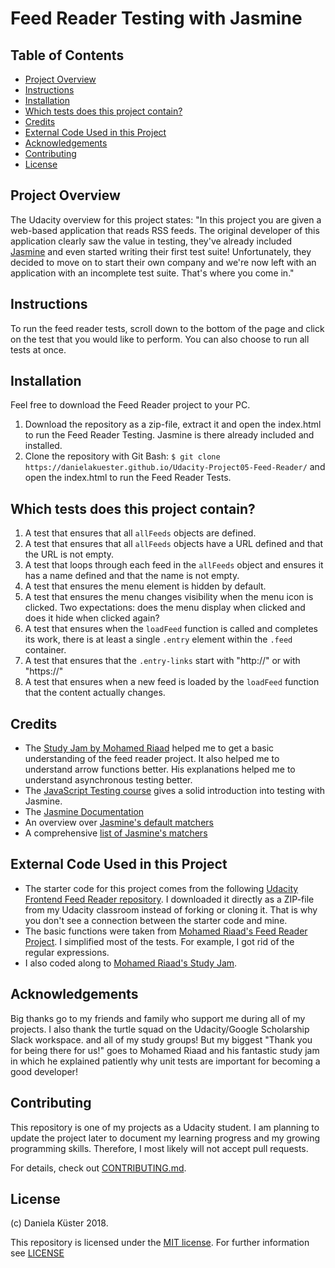 # Feed Reader Testing with Jasmine

## Table of Contents

* [Project Overview](#project-overview)
* [Instructions](#instructions)
* [Installation](#installation)
* [Which tests does this project contain?](#Which-tests-does-this-project-contain?)
* [Credits](#credits)
* [External Code Used in this Project](#external-code-used-in-this-project)
* [Acknowledgements](#acknowledgements)
* [Contributing](#contributing)
* [License](#license)

## Project Overview

The Udacity overview for this project states:
"In this project you are given a web-based application that reads RSS feeds.
The original developer of this application clearly saw the value in testing,
they've already included [Jasmine](http://jasmine.github.io/) and even started
writing their first test suite! Unfortunately, they decided to move on to start
their own company and we're now left with an application with an incomplete test
suite. That's where you come in."

## Instructions

To run the feed reader tests, scroll down to the bottom of the page and click on
the test that you would like to perform. You can also choose to run all tests
at once.

## Installation

Feel free to download the Feed Reader project to your PC.
1. Download the repository as a zip-file, extract it and open the index.html to
run the Feed Reader Testing. Jasmine is there already included and installed.
2. Clone the repository with Git Bash: ```$ git clone https://danielakuester.github.io/Udacity-Project05-Feed-Reader/```
and open the index.html to run the Feed Reader Tests.

## Which tests does this project contain?

1. A test that ensures that all `allFeeds` objects are defined.
2. A test that ensures that all `allFeeds` objects have a URL defined and that the URL is not empty.
3. A test that loops through each feed in the `allFeeds` object and ensures it has a name defined and that the name is not empty.
4. A test that ensures the menu element is hidden by default.
5. A test that ensures the menu changes visibility when the menu icon is clicked. Two expectations: does the menu display when clicked and does it hide when clicked again?
6. A test that ensures when the `loadFeed` function is called and completes its work, there is at least a single `.entry` element within the `.feed` container.
7. A test that ensures that the `.entry-links` start with "http://" or with "https://"
8. A test that ensures when a new feed is loaded by the `loadFeed` function that the content actually changes.

## Credits

* The [Study Jam by Mohamed Riaad](https://www.youtube.com/watch?v=Ut_L8YUImbw)
helped me to get a basic understanding of the feed reader project. It also
helped me to understand arrow functions better. His explanations helped me to
understand asynchronous testing better.
* The [JavaScript Testing course](https://www.udacity.com/course/ud549) gives
a solid introduction into testing with Jasmine.
* The [Jasmine Documentation](https://jasmine.github.io/tutorials/your_first_suite)
* An overview over [Jasmine's default matchers](https://medium.com/backticks-tildes/how-to-test-javascript-with-jasmine-framework-2e2b8dfa7a9e)
* A comprehensive [list of Jasmine's matchers](https://github.com/JamieMason/Jasmine-Matchers#jasmines-default-matchers)


## External Code Used in this Project

* The starter code for this project comes from the following [Udacity Frontend Feed Reader repository](http://github.com/udacity/frontend-nanodegree-feedreader). I downloaded it directly as a ZIP-file from my Udacity classroom instead of forking or cloning it. That is why you don't see a connection between the starter code and mine.
* The basic functions were taken from [Mohamed Riaad's Feed Reader Project](https://github.com/MOhammedRiaad/Feed-Test/blob/master/jasmine/spec/feedreader.js). I simplified most of the tests. For example, I got rid of the regular expressions.
* I also coded along to [Mohamed Riaad's Study Jam](https://www.youtube.com/watch?v=Ut_L8YUImbw).


## Acknowledgements
Big thanks go to my friends and family who support me during all of my projects.
I also thank the turtle squad on the Udacity/Google Scholarship Slack workspace.
and all of my study groups! But my biggest "Thank you for being there for us!"
goes to Mohamed Riaad and his fantastic study jam in which he explained
patiently why unit tests are important for becoming a good developer!

## Contributing

This repository is one of my projects as a Udacity student. I am planning to update the project later to document my learning progress and my growing
programming skills. Therefore, I most likely will not accept pull requests.

For details, check out [CONTRIBUTING.md](CONTRIBUTING.md).

## License

(c) Daniela Küster 2018.

This repository is licensed under the [MIT license](https://opensource.org/licenses/MIT).
For further information see [LICENSE](LICENSE)
